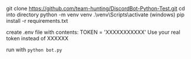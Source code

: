 git clone https://github.com/team-hunting/DiscordBot-Python-Test.git
cd into directory
python -m venv venv
.\venv\Scripts\activate  (windows)
pip install -r requirements.txt

create .env file with contents: TOKEN = 'XXXXXXXXXXX'
Use your real token instead of XXXXXX

run with ```python bot.py```